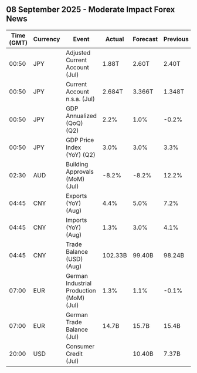 ## 08 September 2025 - Moderate Impact Forex News

| Time (GMT) | Currency | Event | Actual | Forecast | Previous |
|------|----------|-------|--------|----------|----------|
| 00:50 | JPY | Adjusted Current Account (Jul) | 1.88T | 2.60T | 2.40T |
| 00:50 | JPY | Current Account n.s.a. (Jul) | 2.684T | 3.366T | 1.348T |
| 00:50 | JPY | GDP Annualized (QoQ) (Q2) | 2.2% | 1.0% | -0.2% |
| 00:50 | JPY | GDP Price Index (YoY) (Q2) | 3.0% | 3.0% | 3.3% |
| 02:30 | AUD | Building Approvals (MoM) (Jul) | -8.2% | -8.2% | 12.2% |
| 04:45 | CNY | Exports (YoY) (Aug) | 4.4% | 5.0% | 7.2% |
| 04:45 | CNY | Imports (YoY) (Aug) | 1.3% | 3.0% | 4.1% |
| 04:45 | CNY | Trade Balance (USD) (Aug) | 102.33B | 99.40B | 98.24B |
| 07:00 | EUR | German Industrial Production (MoM) (Jul) | 1.3% | 1.1% | -0.1% |
| 07:00 | EUR | German Trade Balance (Jul) | 14.7B | 15.7B | 15.4B |
| 20:00 | USD | Consumer Credit (Jul) |  | 10.40B | 7.37B |
